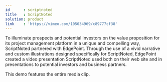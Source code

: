 ```yaml
---
id      : scriptnoted
title   : ScriptNoted
solution: product
link    : 'https://vimeo.com/105034969/c89777cf38'
---
```

To illuminate prospects and potential investors on the value proposition for its project management platform in a unique and compelling way, ScriptNoted partnered with EdgePoint. Through the use of a vivid narrative and custom illustrations designed specifically for ScriptNoted, EdgePoint created a video presentation ScriptNoted used both on their web site and in presentations to potential investors and business partners.

This demo features the entire media clip.
